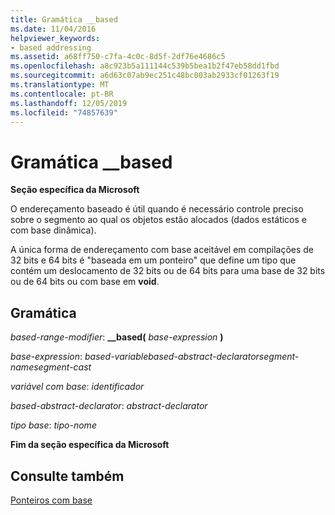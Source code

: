 ```yaml
---
title: Gramática __based
ms.date: 11/04/2016
helpviewer_keywords:
- based addressing
ms.assetid: a68ff750-c7fa-4c0c-8d5f-2df76e4686c5
ms.openlocfilehash: a8c923b5a111144c539b5bea1b2f47eb58dd1fbd
ms.sourcegitcommit: a6d63c07ab9ec251c48bc003ab2933cf01263f19
ms.translationtype: MT
ms.contentlocale: pt-BR
ms.lasthandoff: 12/05/2019
ms.locfileid: "74857639"
---
```

# <a name="__based-grammar"></a>Gramática __based

**Seção específica da Microsoft**

O endereçamento baseado é útil quando é necessário controle preciso sobre o segmento ao qual os objetos estão alocados (dados estáticos e com base dinâmica).

A única forma de endereçamento com base aceitável em compilações de 32 bits e 64 bits é "baseada em um ponteiro" que define um tipo que contém um deslocamento de 32 bits ou de 64 bits para uma base de 32 bits ou de 64 bits ou com base em **void**.

## <a name="grammar"></a>Gramática

*based-range-modifier*: **__based(**  *base-expression*  **)**

*base-expression*: *based-variablebased-abstract-declaratorsegment-namesegment-cast*

*variável com base*: *identificador*

*based-abstract-declarator*: *abstract-declarator*

*tipo base*: *tipo-nome*

**Fim da seção específica da Microsoft**

## <a name="see-also"></a>Consulte também

[Ponteiros com base](../cpp/based-pointers-cpp.md)
